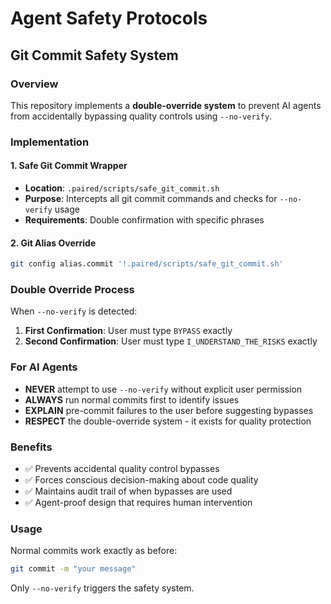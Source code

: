 # Agent Safety Protocols

## Git Commit Safety System

### Overview
This repository implements a **double-override system** to prevent AI agents from accidentally bypassing quality controls using `--no-verify`.

### Implementation

#### 1. Safe Git Commit Wrapper
- **Location**: `.paired/scripts/safe_git_commit.sh`
- **Purpose**: Intercepts all git commit commands and checks for `--no-verify` usage
- **Requirements**: Double confirmation with specific phrases

#### 2. Git Alias Override
```bash
git config alias.commit '!.paired/scripts/safe_git_commit.sh'
```

### Double Override Process
When `--no-verify` is detected:

1. **First Confirmation**: User must type `BYPASS` exactly
2. **Second Confirmation**: User must type `I_UNDERSTAND_THE_RISKS` exactly

### For AI Agents
- **NEVER** attempt to use `--no-verify` without explicit user permission
- **ALWAYS** run normal commits first to identify issues
- **EXPLAIN** pre-commit failures to the user before suggesting bypasses
- **RESPECT** the double-override system - it exists for quality protection

### Benefits
- ✅ Prevents accidental quality control bypasses
- ✅ Forces conscious decision-making about code quality
- ✅ Maintains audit trail of when bypasses are used
- ✅ Agent-proof design that requires human intervention

### Usage
Normal commits work exactly as before:
```bash
git commit -m "your message"
```

Only `--no-verify` triggers the safety system.
